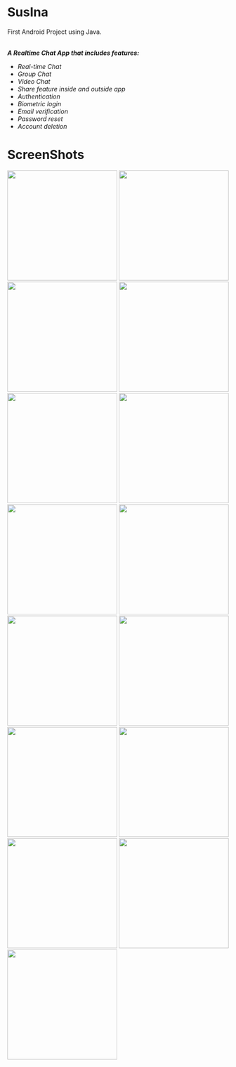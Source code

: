 # SusIna
First Android Project using Java.<br><br>

<i><b>A Realtime Chat App that includes features:</b></i><br> 
<ul>
  <i>
<li>Real-time Chat</li>
<li>Group Chat</li>
<li>Video Chat</li> 
<li>Share feature inside and outside app</li>  
<li>Authentication</li>
<li>Biometric login</ii>
<li>Email verification </li>
<li>Password reset </li>
<li>Account deletion</li>

  </i>
</ul>

# ScreenShots

<img src="images/Screenshot_1637049526.png" width="250"> <img src="images/Screenshot_1637049532.png" width="250"> <img src="images/Screenshot_1637049538.png" width="250">
<img src="images/Screenshot_1637049544.png" width="250"> <img src="Screenshot_1637049548.png" width="250"> <img src="images/Screenshot_1637049552.png" width="250">
<img src="images/Screenshot_1637049567.png" width="250"> <img src="images/Screenshot_1637050331.png" width="250"> <img src="images/Screenshot_1637050623.png" width="250">
<img src="images/Screenshot_1637050828.png" width="250"> <img src="images/Screenshot_1637050936.png" width="250"> <img src="images/Screenshot_1637050954.png" width="250">
<img src="images/Screenshot_1637050970.png" width="250"> <img src="images/Screenshot_1637051590.png" width="250"> <img src="images/Screenshot_1637049548.png" width="250">
